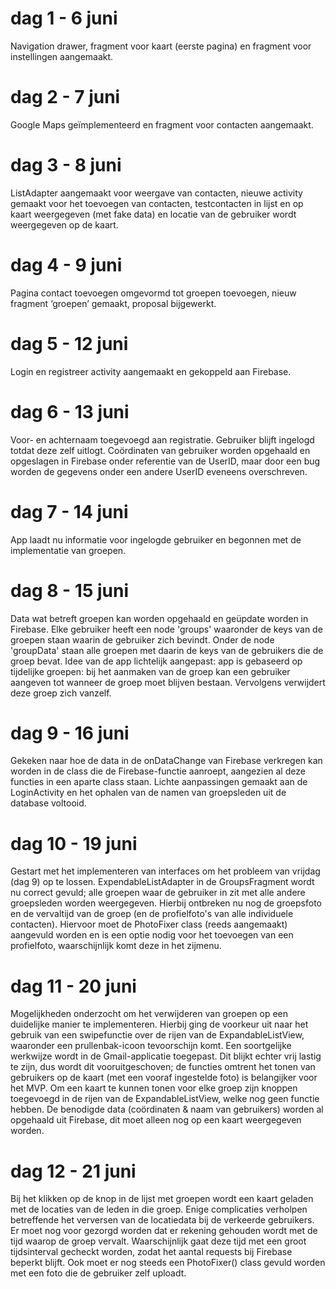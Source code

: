 # dag 1 - 6 juni
Navigation drawer, fragment voor kaart (eerste pagina) en fragment voor instellingen aangemaakt.
 
# dag 2 - 7 juni
Google Maps geïmplementeerd en fragment voor contacten aangemaakt.
 
# dag 3 - 8 juni
ListAdapter aangemaakt voor weergave van contacten, nieuwe activity gemaakt voor het toevoegen van contacten, testcontacten in lijst en op kaart weergegeven (met fake data) en locatie van de gebruiker wordt weergegeven op de kaart.

# dag 4 - 9 juni
Pagina contact toevoegen omgevormd tot groepen toevoegen, nieuw fragment ‘groepen’ gemaakt, proposal bijgewerkt.
 
# dag 5 - 12 juni
Login en registreer activity aangemaakt en gekoppeld aan Firebase.

# dag 6 - 13 juni
Voor- en achternaam toegevoegd aan registratie. Gebruiker blijft ingelogd totdat deze zelf uitlogt. Coördinaten van gebruiker worden opgehaald en opgeslagen in Firebase onder referentie van de UserID, maar door een bug worden de gegevens onder een andere UserID eveneens overschreven.

# dag 7 - 14 juni
App laadt nu informatie voor ingelogde gebruiker en begonnen met de implementatie van groepen.

# dag 8 - 15 juni
Data wat betreft groepen kan worden opgehaald en geüpdate worden in Firebase. Elke gebruiker heeft een node 'groups' waaronder de keys van de groepen staan waarin de gebruiker zich bevindt. Onder de node 'groupData' staan alle groepen met daarin de keys van de gebruikers die de groep bevat. Idee van de app lichtelijk aangepast: app is gebaseerd op tijdelijke groepen: bij het aanmaken van de groep kan een gebruiker aangeven tot wanneer de groep moet blijven bestaan. Vervolgens verwijdert deze groep zich vanzelf.

# dag 9 - 16 juni
Gekeken naar hoe de data in de onDataChange van Firebase verkregen kan worden in de class die de Firebase-functie aanroept, aangezien al deze functies in een aparte class staan. Lichte aanpassingen gemaakt aan de LoginActivity en het ophalen van de namen van groepsleden uit de database voltooid.

# dag 10 - 19 juni
Gestart met het implementeren van interfaces om het probleem van vrijdag (dag 9) op te lossen. ExpendableListAdapter in de GroupsFragment wordt nu correct gevuld; alle groepen waar de gebruiker in zit met alle andere groepsleden worden weergegeven. Hierbij ontbreken nu nog de groepsfoto en de vervaltijd van de groep (en de profielfoto's van alle individuele contacten). Hiervoor moet de PhotoFixer class (reeds aangemaakt) aangevuld worden en is een optie nodig voor het toevoegen van een profielfoto, waarschijnlijk komt deze in het zijmenu.

# dag 11 - 20 juni
Mogelijkheden onderzocht om het verwijderen van groepen op een duidelijke manier te implementeren. Hierbij ging de voorkeur uit naar het gebruik van een swipefunctie over de rijen van de ExpandableListView, waaronder een prullenbak-icoon tevoorschijn komt. Een soortgelijke werkwijze wordt in de Gmail-applicatie toegepast. Dit blijkt echter vrij lastig te zijn, dus wordt dit vooruitgeschoven; de functies omtrent het tonen van gebruikers op de kaart (met een vooraf ingestelde foto) is belangijker voor het MVP. Om een kaart te kunnen tonen voor elke groep zijn knoppen toegevoegd in de rijen van de ExpandableListView, welke nog geen functie hebben. De benodigde data (coördinaten & naam van gebruikers) worden al opgehaald uit Firebase, dit moet alleen nog op een kaart weergegeven worden.

# dag 12 - 21 juni
Bij het klikken op de knop in de lijst met groepen wordt een kaart geladen met de locaties van de leden in die groep. Enige complicaties verholpen betreffende het verversen van de locatiedata bij de verkeerde gebruikers. Er moet nog voor gezorgd worden dat er rekening gehouden wordt met de tijd waarop de groep vervalt. Waarschijnlijk gaat deze tijd met een groot tijdsinterval gecheckt worden, zodat het aantal requests bij Firebase beperkt blijft. Ook moet er nog steeds een PhotoFixer() class gevuld worden met een foto die de gebruiker zelf uploadt.